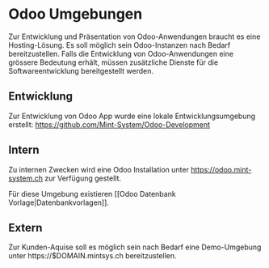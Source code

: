 # Odoo Umgebungen

Zur Entwicklung und Präsentation von Odoo-Anwendungen braucht es eine Hosting-Lösung. Es soll möglich sein Odoo-Instanzen nach Bedarf bereitzustellen.
Falls die Entwicklung von Odoo-Anwendungen eine grössere Bedeutung erhält, müssen zusätzliche Dienste für die Softwareentwicklung bereitgestellt werden.

## Entwicklung

Zur Entwicklung von Odoo App wurde eine lokale Entwicklungsumgebung erstellt: <https://github.com/Mint-System/Odoo-Development>

## Intern

Zu internen Zwecken wird eine Odoo Installation unter https://odoo.mint-system.ch zur Verfügung gestellt.

Für diese Umgebung existieren [[Odoo Datenbank Vorlage|Datenbankvorlagen]].

## Extern

Zur Kunden-Aquise soll es möglich sein nach Bedarf eine Demo-Umgebung unter https://$DOMAIN.mintsys.ch bereitzustellen.
